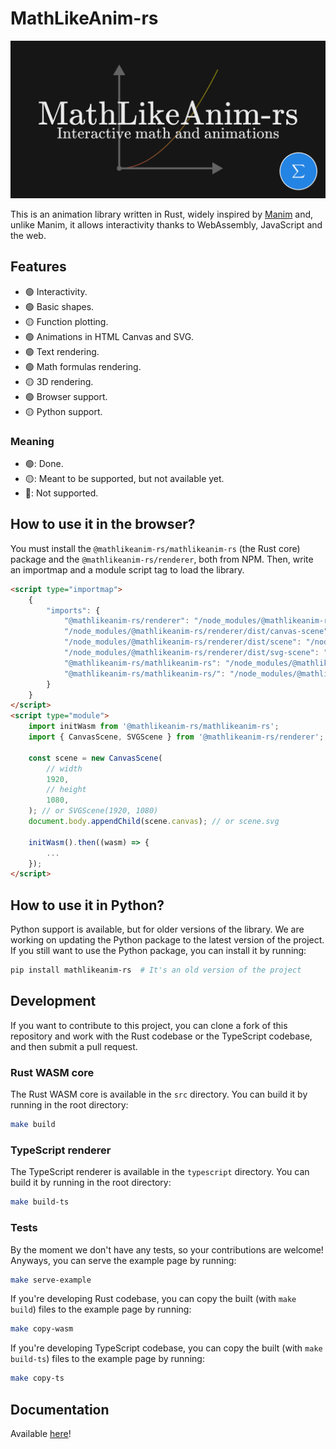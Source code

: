 # MathLikeAnim-rs

![MathLikeAnim-rs](https://raw.githubusercontent.com/MathItYT/mathlikeanim-rs/refs/heads/master/banner.png "MathLikeAnim-rs")

This is an animation library written in Rust, widely inspired by [Manim](https://manim.community/) and, unlike Manim, it allows interactivity thanks to WebAssembly, JavaScript and the web.


## Features
- 🟢 Interactivity.
- 🟢 Basic shapes.
- 🟡 Function plotting.
- 🟢 Animations in HTML Canvas and SVG.
- 🟢 Text rendering.
- 🟢 Math formulas rendering.
- 🟡 3D rendering.
- 🟢 Browser support.
- 🟡 Python support.

### Meaning
- 🟢: Done.
- 🟡: Meant to be supported, but not available yet.
- 🔴: Not supported.


## How to use it in the browser?
You must install the `@mathlikeanim-rs/mathlikeanim-rs` (the Rust core) package and the `@mathlikeanim-rs/renderer`, both from NPM. Then, write an importmap and a module script tag to load the library.

```html
<script type="importmap">
    {
        "imports": {
            "@mathlikeanim-rs/renderer": "/node_modules/@mathlikeanim-rs/renderer/dist/index.js",
            "/node_modules/@mathlikeanim-rs/renderer/dist/canvas-scene": "/node_modules/@mathlikeanim-rs/renderer/dist/canvas-scene.js",
            "/node_modules/@mathlikeanim-rs/renderer/dist/scene": "/node_modules/@mathlikeanim-rs/renderer/dist/scene.js",
            "/node_modules/@mathlikeanim-rs/renderer/dist/svg-scene": "/node_modules/@mathlikeanim-rs/renderer/dist/svg-scene.js",
            "@mathlikeanim-rs/mathlikeanim-rs": "/node_modules/@mathlikeanim-rs/mathlikeanim-rs/index.js",
            "@mathlikeanim-rs/mathlikeanim-rs/": "/node_modules/@mathlikeanim-rs/mathlikeanim-rs/"
        }
    }
</script>
<script type="module">
    import initWasm from '@mathlikeanim-rs/mathlikeanim-rs';
    import { CanvasScene, SVGScene } from '@mathlikeanim-rs/renderer';

    const scene = new CanvasScene(
        // width
        1920,
        // height
        1080,
    ); // or SVGScene(1920, 1080)
    document.body.appendChild(scene.canvas); // or scene.svg

    initWasm().then((wasm) => {
        ...
    });
</script>
```


## How to use it in Python?
Python support is available, but for older versions of the library. We are working on updating the Python package to the latest version of the project. If you still want to use the Python package, you can install it by running:

```bash
pip install mathlikeanim-rs  # It's an old version of the project
```


## Development
If you want to contribute to this project, you can clone a fork of this repository and work with the Rust codebase or the TypeScript codebase, and then submit a pull request.

### Rust WASM core
The Rust WASM core is available in the `src` directory. You can build it by running in the root directory:
```bash
make build
```

### TypeScript renderer
The TypeScript renderer is available in the `typescript` directory. You can build it by running in the root directory:
```bash
make build-ts
```

### Tests
By the moment we don't have any tests, so your contributions are welcome! Anyways, you can serve the example page by running:
```bash
make serve-example
```
If you're developing Rust codebase, you can copy the built (with `make build`) files to the example page by running:
```bash
make copy-wasm
```

If you're developing TypeScript codebase, you can copy the built (with `make build-ts`) files to the example page by running:
```bash
make copy-ts
```

## Documentation
Available [here](https://mathityt.github.io/mathlikeanim-rs/)!